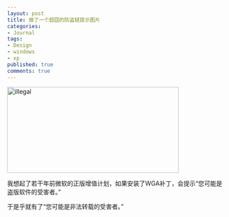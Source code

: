 ```yaml
---
layout: post
title: 做了一个超囧的防盗链提示图片
categories:
- Journal
tags:
- Design
- windows
- xp
published: true
comments: true
---
```

<p><a href="http://www.trowa.org/wp-content/media/2009/07/illegal.jpg"><img class="alignnone size-full wp-image-242" title="illegal" src="http://www.trowa.org/wp-content/media/2009/07/illegal.jpg" alt="illegal" width="400" height="200" /></a></p>

<p>我想起了若干年前微软的正版增值计划，如果安装了WGA补丁，会提示“您可能是盗版软件的受害者。”</p>

<p>于是乎就有了“您可能是非法转载的受害者。”</p>
